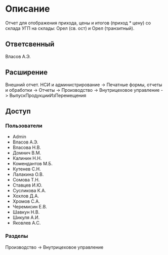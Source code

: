 # Описание

Отчет для отображения прихода, цены и итогов (приход * цену) со склада УГП на склады: Орел (св. ост) и Орел (транзитный).

## Ответсвенный

Власов А.Э.

## Расширение

Внешний отчет. НСИ и администрирование -> Печатные формы, отчеты и обработки -> Отчеты -> Производство -> Внутрицеховое управление -> ВыпускПродукцииИзПеремещения

## Доступ

### Пользователи

- Admin
- Власов А.Э.
- Власова Н.В.
- Домнич В.М.
- Калинин Н.Н.
- Комендантов М.Б.
- Кутенев С.Н.
- Лалакина О.В.
- Сомова Т.Н.
- Ставцев И.Ю.
- Сусликова К.А.
- Хохлов Д.А.
- Хромов С.А.
- Черемисин Е.В.
- Шавкун Н.В.
- Шикуля А.И.
- Яковлев А.С.

### Разделы

Производство -> Внутрицеховое управление

